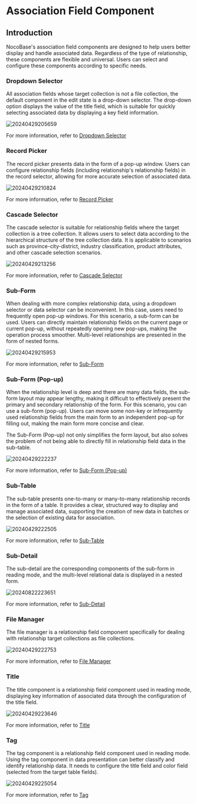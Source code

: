 # Association Field Component

## Introduction

NocoBase's association field components are designed to help users better display and handle associated data. Regardless of the type of relationship, these components are flexible and universal. Users can select and configure these components according to specific needs.

### Dropdown Selector

All association fields whose target collection is not a file collection, the default component in the edit state is a drop-down selector. The drop-down option displays the value of the title field, which is suitable for quickly selecting associated data by displaying a key field information.

![20240429205659](https://static-docs.nocobase.com/20240429205659.png)

For more information, refer to [Dropdown Selector](/handbook/ui/fields/specific/select)

### Record Picker

The record picker presents data in the form of a pop-up window. Users can configure relationship fields (including relationship's relationship fields) in the record selector, allowing for more accurate selection of associated data.

![20240429210824](https://static-docs.nocobase.com/20240429210824.png)

For more information, refer to [Record Picker](/handbook/ui/fields/specific/picker)

### Cascade Selector

The cascade selector is suitable for relationship fields where the target collection is a tree collection. It allows users to select data according to the hierarchical structure of the tree collection data. It is applicable to scenarios such as province-city-district, industry classification, product attributes, and other cascade selection scenarios.

![20240429213256](https://static-docs.nocobase.com/20240429213256.png)

For more information, refer to [Cascade Selector](/handbook/ui/fields/specific/cascade-select)

### Sub-Form

When dealing with more complex relationship data, using a dropdown selector or data selector can be inconvenient. In this case, users need to frequently open pop-up windows. For this scenario, a sub-form can be used. Users can directly maintain relationship fields on the current page or current pop-up, without repeatedly opening new pop-ups, making the operation process smoother. Multi-level relationships are presented in the form of nested forms.

![20240429215953](https://static-docs.nocobase.com/20240429215953.png)

For more information, refer to [Sub-Form](/handbook/ui/fields/specific/nester)

### Sub-Form (Pop-up)

When the relationship level is deep and there are many data fields, the sub-form layout may appear lengthy, making it difficult to effectively present the primary and secondary relationship of the form. For this scenario, you can use a sub-form (pop-up). Users can move some non-key or infrequently used relationship fields from the main form to an independent pop-up for filling out, making the main form more concise and clear.

The Sub-Form (Pop-up) not only simplifies the form layout, but also solves the problem of not being able to directly fill in relationship field data in the sub-table.

![20240429222237](https://static-docs.nocobase.com/20240429222237.gif)

For more information, refer to [Sub-Form (Pop-up)](/handbook/ui/fields/specific/popover-nester)

### Sub-Table

The sub-table presents one-to-many or many-to-many relationship records in the form of a table. It provides a clear, structured way to display and manage associated data, supporting the creation of new data in batches or the selection of existing data for association.

![20240429222505](https://static-docs.nocobase.com/20240429222505.png)

For more information, refer to [Sub-Table](/handbook/ui/fields/specific/sub-table)

### Sub-Detail

The sub-detail are the corresponding components of the sub-form in reading mode, and the multi-level relational data is displayed in a nested form.


![20240822223651](https://static-docs.nocobase.com/20240822223651.png)

For more information, refer to [Sub-Detail](/handbook/ui/fields/specific/sub-detail)


### File Manager

The file manager is a relationship field component specifically for dealing with relationship target collections as file collections.

![20240429222753](https://static-docs.nocobase.com/20240429222753.png)

For more information, refer to [File Manager](/handbook/ui/fields/specific/file-manager)

### Title

The title component is a relationship field component used in reading mode, displaying key information of associated data through the configuration of the title field.

![20240429223646](https://static-docs.nocobase.com/20240429223646.png)

For more information, refer to [Title](/handbook/ui/fields/specific/title)

### Tag

The tag component is a relationship field component used in reading mode. Using the tag component in data presentation can better classify and identify relationship data. It needs to configure the title field and color field (selected from the target table fields).

![20240429225054](https://static-docs.nocobase.com/20240429225054.png)

For more information, refer to [Tag](/handbook/ui/fields/specific/tag)